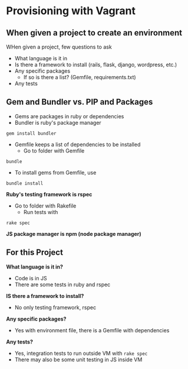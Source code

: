 # Provisioning with Vagrant

## When given a project to create an environment

WHen given a project, few questions to ask
- What language is it in
- Is there a framework to install (rails, flask, django, wordpress, etc.)
- Any specific packages
	- If so is there a list? (Gemfile, requirements.txt)
- Any tests

## Gem and Bundler vs. PIP and Packages

- Gems are packages in ruby or dependencies
- Bundler is ruby's package manager
```
gem install bundler
```
- Gemfile keeps a list of dependencies to be installed
	- Go to folder with Gemfile
```
bundle
```

- To install gems from Gemfile, use
```
bundle install
```

**Ruby's testing framework is rspec**

- Go to folder with Rakefile
	- Run tests with
```
rake spec
```

**JS package manager is npm (node package manager)**


## For this Project

**What language is it in?**

- Code is in JS
- There are some tests in ruby and rspec

**IS there a framework to install?**

- No only testing framework, rspec

**Any specific packages?**

- Yes with environment file, there is a Gemfile with dependencies

**Any tests?**

- Yes, integration tests to run outside VM with ``rake spec``
- There may also be some unit testing in JS inside VM
